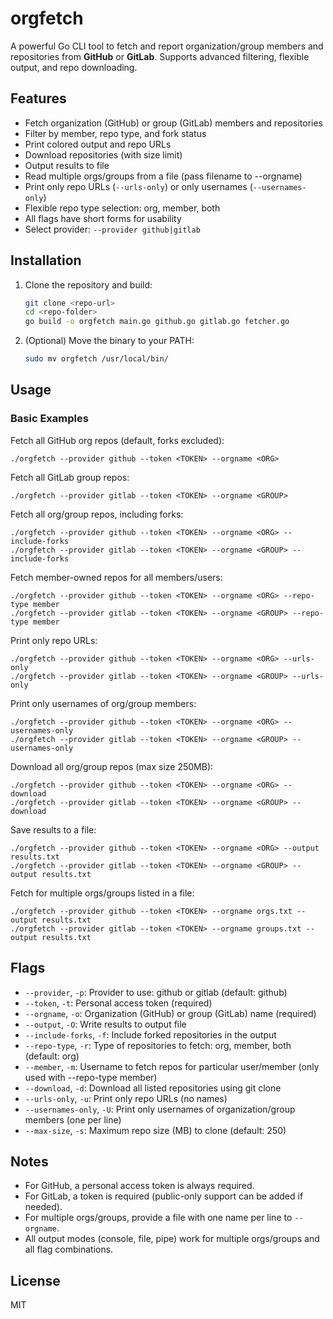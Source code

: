 # orgfetch

A powerful Go CLI tool to fetch and report organization/group members and repositories from **GitHub** or **GitLab**. Supports advanced filtering, flexible output, and repo downloading.

## Features
- Fetch organization (GitHub) or group (GitLab) members and repositories
- Filter by member, repo type, and fork status
- Print colored output and repo URLs
- Download repositories (with size limit)
- Output results to file
- Read multiple orgs/groups from a file (pass filename to --orgname)
- Print only repo URLs (`--urls-only`) or only usernames (`--usernames-only`)
- Flexible repo type selection: org, member, both
- All flags have short forms for usability
- Select provider: `--provider github|gitlab`

## Installation

1. Clone the repository and build:
   ```sh
   git clone <repo-url>
   cd <repo-folder>
   go build -o orgfetch main.go github.go gitlab.go fetcher.go
   ```
2. (Optional) Move the binary to your PATH:
   ```sh
   sudo mv orgfetch /usr/local/bin/
   ```

## Usage

### Basic Examples

Fetch all GitHub org repos (default, forks excluded):
```
./orgfetch --provider github --token <TOKEN> --orgname <ORG>
```

Fetch all GitLab group repos:
```
./orgfetch --provider gitlab --token <TOKEN> --orgname <GROUP>
```

Fetch all org/group repos, including forks:
```
./orgfetch --provider github --token <TOKEN> --orgname <ORG> --include-forks
./orgfetch --provider gitlab --token <TOKEN> --orgname <GROUP> --include-forks
```

Fetch member-owned repos for all members/users:
```
./orgfetch --provider github --token <TOKEN> --orgname <ORG> --repo-type member
./orgfetch --provider gitlab --token <TOKEN> --orgname <GROUP> --repo-type member
```

Print only repo URLs:
```
./orgfetch --provider github --token <TOKEN> --orgname <ORG> --urls-only
./orgfetch --provider gitlab --token <TOKEN> --orgname <GROUP> --urls-only
```

Print only usernames of org/group members:
```
./orgfetch --provider github --token <TOKEN> --orgname <ORG> --usernames-only
./orgfetch --provider gitlab --token <TOKEN> --orgname <GROUP> --usernames-only
```

Download all org/group repos (max size 250MB):
```
./orgfetch --provider github --token <TOKEN> --orgname <ORG> --download
./orgfetch --provider gitlab --token <TOKEN> --orgname <GROUP> --download
```

Save results to a file:
```
./orgfetch --provider github --token <TOKEN> --orgname <ORG> --output results.txt
./orgfetch --provider gitlab --token <TOKEN> --orgname <GROUP> --output results.txt
```

Fetch for multiple orgs/groups listed in a file:
```
./orgfetch --provider github --token <TOKEN> --orgname orgs.txt --output results.txt
./orgfetch --provider gitlab --token <TOKEN> --orgname groups.txt --output results.txt
```

## Flags

- `--provider`, `-p`: Provider to use: github or gitlab (default: github)
- `--token`, `-t`: Personal access token (required)
- `--orgname`, `-o`: Organization (GitHub) or group (GitLab) name (required)
- `--output`, `-O`: Write results to output file
- `--include-forks`, `-f`: Include forked repositories in the output
- `--repo-type`, `-r`: Type of repositories to fetch: org, member, both (default: org)
- `--member`, `-m`: Username to fetch repos for particular user/member (only used with --repo-type member)
- `--download`, `-d`: Download all listed repositories using git clone
- `--urls-only`, `-u`: Print only repo URLs (no names)
- `--usernames-only`, `-U`: Print only usernames of organization/group members (one per line)
- `--max-size`, `-s`: Maximum repo size (MB) to clone (default: 250)

## Notes
- For GitHub, a personal access token is always required.
- For GitLab, a token is required (public-only support can be added if needed).
- For multiple orgs/groups, provide a file with one name per line to `--orgname`.
- All output modes (console, file, pipe) work for multiple orgs/groups and all flag combinations.

## License
MIT
